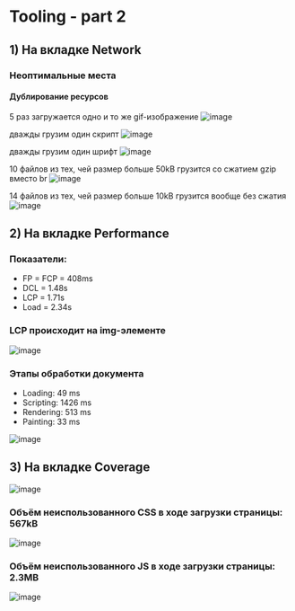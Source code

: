 # Tooling - part 2

## 1) На вкладке Network
### Неоптимальные места
#### Дублирование ресурсов
5 раз загружается одно и то же gif-изображение
![image](https://github.com/ColinBlake14/tooling-2/assets/90147314/3f0da632-526c-419c-85e4-9da9d6cc4a90)

дважды грузим один скрипт
![image](https://github.com/ColinBlake14/tooling-2/assets/90147314/991c47a2-05c8-4e7d-a648-54b3691f119e)

дважды грузим один шрифт
![image](https://github.com/ColinBlake14/tooling-2/assets/90147314/0258b5bf-2ca1-4087-9548-ef02d0a09a9c)

10 файлов из тех, чей размер больше 50kB грузится со сжатием gzip вместо br
![image](https://github.com/ColinBlake14/tooling-2/assets/90147314/458ef8d0-2ac0-440b-853f-eabbaaf14612)

14 файлов из тех, чей размер больше 10kB грузится вообще без сжатия
![image](https://github.com/ColinBlake14/tooling-2/assets/90147314/52e3c658-95cd-413a-b91e-14fb70473ff8)

## 2) На вкладке Performance
### Показатели:
- FP = FCP = 408ms
- DCL = 1.48s
- LCP = 1.71s
- Load = 2.34s

### LCP происходит на img-элементе
![image](https://github.com/ColinBlake14/tooling-2/assets/90147314/dc68cf0d-b977-4ffb-bf03-ff654ad1448a)

### Этапы обработки документа
- Loading: 49 ms
- Scripting: 1426 ms
- Rendering: 513 ms
- Painting: 33 ms
  
![image](https://github.com/ColinBlake14/tooling-2/assets/90147314/b42f810b-3130-4767-949b-6fb4f0b457a5)

## 3) На вкладке Coverage
![image](https://github.com/ColinBlake14/tooling-2/assets/90147314/335c299e-d3b4-46d5-b729-204c1c71ef2b)

### Объём неиспользованного CSS в ходе загрузки страницы: 567kB
![image](https://github.com/ColinBlake14/tooling-2/assets/90147314/395e05b6-58d5-463d-9e77-e98f0ce6cb3f)

### Объём неиспользованного JS в ходе загрузки страницы: 2.3MB
![image](https://github.com/ColinBlake14/tooling-2/assets/90147314/2a287267-c43b-464b-90ba-3d7d28090b6c)




